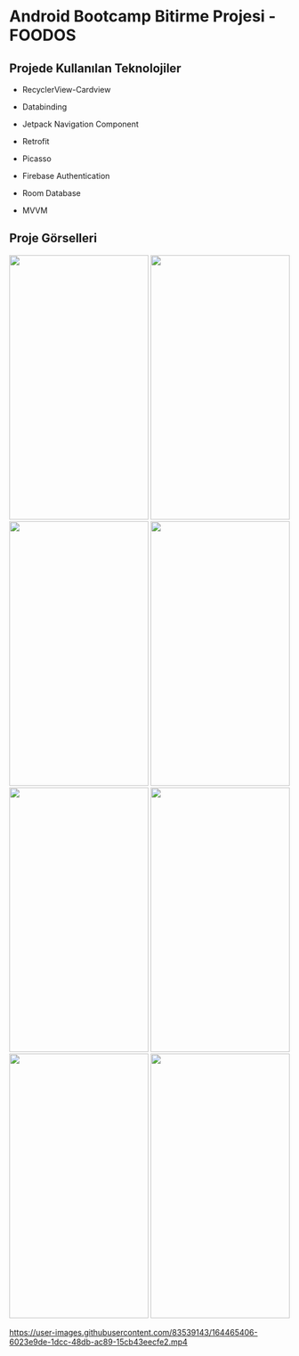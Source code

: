 # Android Bootcamp Bitirme Projesi - FOODOS

## Projede Kullanılan Teknolojiler 

- RecyclerView-Cardview

- Databinding

- Jetpack Navigation Component

- Retrofit

- Picasso

- Firebase Authentication

- Room Database

- MVVM

## Proje Görselleri

<img src="https://user-images.githubusercontent.com/83539143/164469495-cc638e49-941f-4a31-82ba-c90f1bbd118b.PNG" width="250" height="475">
<img src="https://user-images.githubusercontent.com/83539143/164469555-706d3f9f-0bd7-4248-92a6-808811a15b3e.png" width="250" height="475">
<img src="https://user-images.githubusercontent.com/83539143/164469596-419681e1-ecba-4401-a204-31c3b879c176.png" width="250" height="475">
<img src="https://user-images.githubusercontent.com/83539143/164469707-85160860-30d2-441b-917d-9b12e17cd9a6.png" width="250" height="475">
<img src="https://user-images.githubusercontent.com/83539143/164469756-cd7a360e-8fe9-4170-92de-31dc0f5ccbc7.png" width="250" height="475">
<img src="https://user-images.githubusercontent.com/83539143/164469817-e1af286a-1097-4b84-b2a1-38154a13cd22.png" width="250" height="475">
<img src="https://user-images.githubusercontent.com/83539143/164469870-49a80fbc-e17c-4e8e-bc6e-c85d17edcf05.png" width="250" height="475">
<img src="https://user-images.githubusercontent.com/83539143/164469908-7579bdbd-1ea2-41f0-94d9-2398264d8f13.png" width="250" height="475">

https://user-images.githubusercontent.com/83539143/164465406-6023e9de-1dcc-48db-ac89-15cb43eecfe2.mp4


